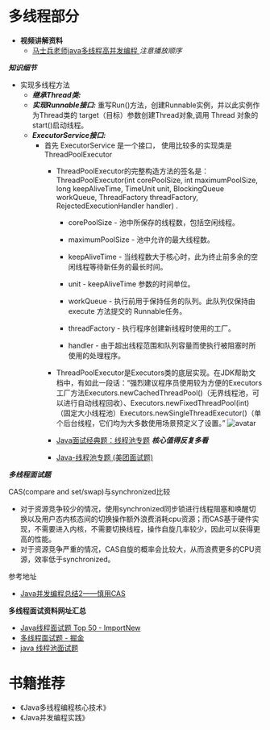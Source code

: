 # 多线程部分

- **视频讲解资料**
   - [马士兵老师java多线程高并发编程
](https://www.bilibili.com/video/av33688545) *注意播放顺序*


***知识细节***



- 实现多线程方法
   - ***继承Thread类:*** 
   - ***实现Runnable接口:*** 重写Run()方法，创建Runnable实例，并以此实例作为Thread类的 target（目标）参数创建Thread对象,调用 Thread 对象的start()启动线程。
   - ***ExecutorService接口:*** 
      - 首先 ExecutorService 是一个接口， 使用比较多的实现类是 ThreadPoolExecutor
         - ThreadPoolExecutor的完整构造方法的签名是：ThreadPoolExecutor(int corePoolSize, int maximumPoolSize, long keepAliveTime, TimeUnit unit, BlockingQueue<Runnable> workQueue, ThreadFactory threadFactory, RejectedExecutionHandler handler) .

              - corePoolSize - 池中所保存的线程数，包括空闲线程。

              - maximumPoolSize - 池中允许的最大线程数。

              - keepAliveTime - 当线程数大于核心时，此为终止前多余的空闲线程等待新任务的最长时间。

              - unit - keepAliveTime 参数的时间单位。
       
              - workQueue - 执行前用于保持任务的队列。此队列仅保持由 execute 方法提交的 Runnable任务。

              - threadFactory - 执行程序创建新线程时使用的工厂。

              - handler - 由于超出线程范围和队列容量而使执行被阻塞时所使用的处理程序。

         - ThreadPoolExecutor是Executors类的底层实现。在JDK帮助文档中，有如此一段话：“强烈建议程序员使用较为方便的Executors工厂方法Executors.newCachedThreadPool()（无界线程池，可以进行自动线程回收）、Executors.newFixedThreadPool(int)（固定大小线程池）Executors.newSingleThreadExecutor()（单个后台线程，它们均为大多数使用场景预定义了设置。”
![avatar](https://github.com/sanwancoder/it_study_lib/blob/master/images/ThreadPoolExecutor%E6%89%A7%E8%A1%8C%E7%9A%84%E7%AD%96%E7%95%A5.png?raw=true)

         - [Java面试经典题：线程池专题](https://juejin.im/post/5b3cf259e51d45194e0b7204) ***核心值得反复多看***
         - [Java-线程池专题 (美团面试题)](https://www.cnblogs.com/aspirant/p/6920418.html)


***多线程面试题***


CAS(compare and set/swap)与synchronized比较

- 对于资源竞争较少的情况，使用synchronized同步锁进行线程阻塞和唤醒切换以及用户态内核态间的切换操作额外浪费消耗cpu资源；而CAS基于硬件实现，不需要进入内核，不需要切换线程，操作自旋几率较少，因此可以获得更高的性能。
- 对于资源竞争严重的情况，CAS自旋的概率会比较大，从而浪费更多的CPU资源，效率低于synchronized。

参考地址

- [Java并发编程总结2——慎用CAS](https://www.cnblogs.com/everSeeker/p/5569414.html)

**多线程面试资料网址汇总**

   - [Java线程面试题 Top 50 - ImportNew](http://www.importnew.com/12773.html)
   - [多线程面试题 - 掘金](https://juejin.im/post/5b010a016fb9a07a99191ff7)
   - [java 线程池面试题](https://blog.csdn.net/ht99582/article/details/19567495)











# 书籍推荐
  - 《Java多线程编程核心技术》
  - 《Java并发编程实践》